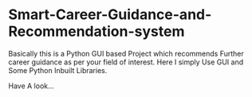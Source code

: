 # Smart-Career-Guidance-and-Recommendation-system
Basically this is a Python GUI based Project which recommends Further career guidance as per your field of interest. Here I simply Use GUI and Some Python Inbuilt Libraries.



Have A look...
